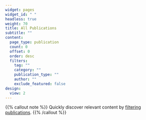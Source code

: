 ```yaml
---
widget: pages
widget_id: " "
headless: true
weight: 70
title: All Publications
subtitle: ""
content:
  page_type: publication
  count: 0
  offset: 0
  order: desc
  filters:
    tag: ""
    category: ""
    publication_type: ""
    author: ""
    exclude_featured: false
design:
  view: 2
---
```


{{% callout note %}}
Quickly discover relevant content by [filtering publications](./publication/).
{{% /callout %}}
